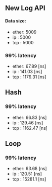 ## New Log API
#### Data size:
- ether: 5009
- ip   : 5000
- tcp  : 5000

### 99% latency
- ether:  67.89  [ns]
- ip   :  141.03  [ns]
- tcp  :  1179.31  [ns]

## Hash
### 99% latency
- ether:  66.83  [ns]
- ip   :  129.46  [ns]
- tcp  :  1162.47  [ns]

## Loop
### 99% latency
- ether:  63.68  [ns]
- ip   :  120.51  [ns]
- tcp  :  15281.1  [ns]

